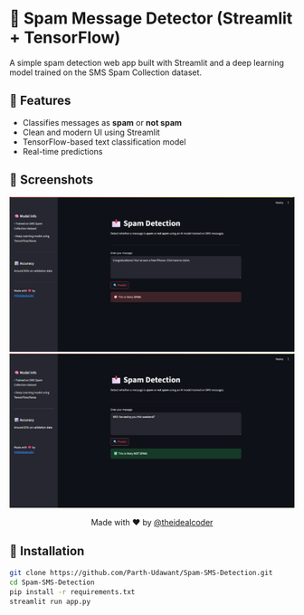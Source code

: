 # 📩 Spam Message Detector (Streamlit + TensorFlow)

A simple spam detection web app built with Streamlit and a deep learning model trained on the SMS Spam Collection dataset.

## 🚀 Features
- Classifies messages as **spam** or **not spam**
- Clean and modern UI using Streamlit
- TensorFlow-based text classification model
- Real-time predictions

## 📸 Screenshots
![Spam Detected](screenshots/spam.png)
![Not Spam Detected](screenshots/not_spam.png)

<p align="center">Made  with  ❤️  by <a  href="https://instagram.com/theidealcoder">@theidealcoder</a></p>

## 🔧 Installation
```bash
git clone https://github.com/Parth-Udawant/Spam-SMS-Detection.git
cd Spam-SMS-Detection
pip install -r requirements.txt
streamlit run app.py